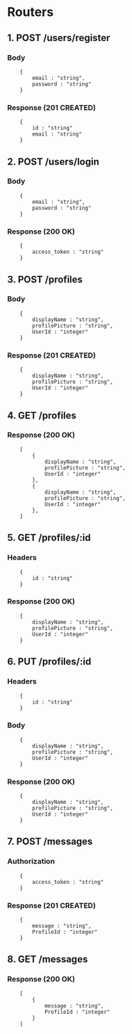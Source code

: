 # Routers
## 1. POST /users/register
### Body
```
    {
        email : "string",
        password : "string"
    }
```
### Response (201 CREATED)
```
    {
        id : "string"
        email : "string"
    }
```
## 2. POST /users/login
### Body
```
    {
        email : "string",
        password : "string"
    }
```
### Response (200 OK)
```
    {
        access_token : "string"
    }
```
## 3. POST /profiles
### Body
```
    {
        displayName : "string",
        profilePicture : "string",
        UserId : "integer"
    }
```
### Response (201 CREATED)
```
    {
        displayName : "string",
        profilePicture : "string",
        UserId : "integer"
    }
```
## 4. GET /profiles
### Response (200 OK)
```
    [
        {
            displayName : "string",
            profilePicture : "string",
            UserId : "integer"
        },
        {
            displayName : "string",
            profilePicture : "string",
            UserId : "integer"
        },
    ]
```
## 5. GET /profiles/:id
### Headers
```
    {
        id : "string"
    }
```
### Response (200 OK)
```
    {
        displayName : "string",
        profilePicture : "string",
        UserId : "integer"
    }
```
## 6. PUT /profiles/:id
### Headers
```
    {
        id : "string"
    }
```
### Body
```
    {
        displayName : "string",
        profilePicture : "string",
        UserId : "integer"
    }
```
### Response (200 OK)
```
    {
        displayName : "string",
        profilePicture : "string",
        UserId : "integer"
    }
```
## 7. POST /messages
### Authorization
```
    {
        access_token : "string"
    }
```
### Response (201 CREATED)
```
    {
        message : "string",
        ProfileId : "integer"
    }
```
## 8. GET /messages
### Response (200 OK)
```
    [
        {
            message : "string",
            ProfileId : "integer"
        }
    ]
```